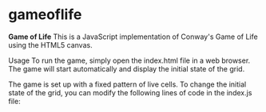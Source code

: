# gameoflife
**Game of Life**
This is a JavaScript implementation of Conway's Game of Life using the HTML5 canvas.

Usage
To run the game, simply open the index.html file in a web browser. The game will start automatically and display the initial state of the grid.

The game is set up with a fixed pattern of live cells. To change the initial state of the grid, you can modify the following lines of code in the index.js file:
